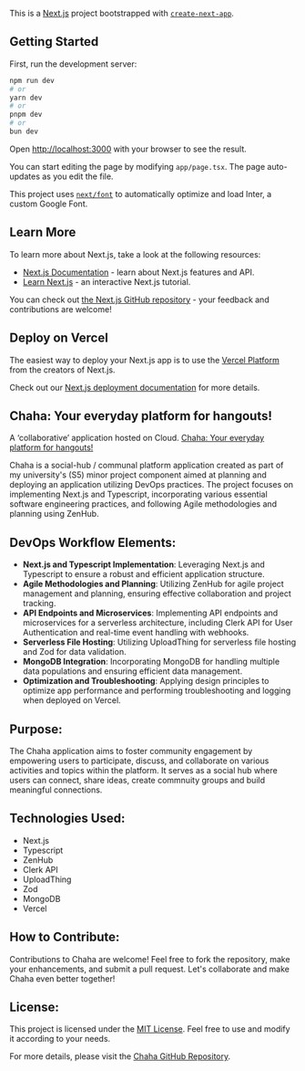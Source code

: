 This is a [Next.js](https://nextjs.org/) project bootstrapped with [`create-next-app`](https://github.com/vercel/next.js/tree/canary/packages/create-next-app).

## Getting Started

First, run the development server:

```bash
npm run dev
# or
yarn dev
# or
pnpm dev
# or
bun dev
```

Open [http://localhost:3000](http://localhost:3000) with your browser to see the result.

You can start editing the page by modifying `app/page.tsx`. The page auto-updates as you edit the file.

This project uses [`next/font`](https://nextjs.org/docs/basic-features/font-optimization) to automatically optimize and load Inter, a custom Google Font.

## Learn More

To learn more about Next.js, take a look at the following resources:

- [Next.js Documentation](https://nextjs.org/docs) - learn about Next.js features and API.
- [Learn Next.js](https://nextjs.org/learn) - an interactive Next.js tutorial.

You can check out [the Next.js GitHub repository](https://github.com/vercel/next.js/) - your feedback and contributions are welcome!

## Deploy on Vercel

The easiest way to deploy your Next.js app is to use the [Vercel Platform](https://vercel.com/new?utm_medium=default-template&filter=next.js&utm_source=create-next-app&utm_campaign=create-next-app-readme) from the creators of Next.js.

Check out our [Next.js deployment documentation](https://nextjs.org/docs/deployment) for more details.

## Chaha: Your everyday platform for hangouts!
A ‘collaborative’ application hosted on Cloud.
[Chaha: Your everyday platform for hangouts!](https://chaha-app.vercel.app/)

Chaha is a social-hub / communal platform application created as part of my university's (S5) minor project component aimed at planning and deploying an application utilizing DevOps practices. The project focuses on implementing Next.js and Typescript, incorporating various essential software engineering practices, and following Agile methodologies and planning using ZenHub.

## DevOps Workflow Elements:
- **Next.js and Typescript Implementation**: Leveraging Next.js and Typescript to ensure a robust and efficient application structure.
- **Agile Methodologies and Planning**: Utilizing ZenHub for agile project management and planning, ensuring effective collaboration and project tracking.
- **API Endpoints and Microservices**: Implementing API endpoints and microservices for a serverless architecture, including Clerk API for User Authentication and real-time event handling with webhooks.
- **Serverless File Hosting**: Utilizing UploadThing for serverless file hosting and Zod for data validation.
- **MongoDB Integration**: Incorporating MongoDB for handling multiple data populations and ensuring efficient data management.
- **Optimization and Troubleshooting**: Applying design principles to optimize app performance and performing troubleshooting and logging when deployed on Vercel.

## Purpose:
The Chaha application aims to foster community engagement by empowering users to participate, discuss, and collaborate on various activities and topics within the platform. It serves as a social hub where users can connect, share ideas, create commnuity groups and build meaningful connections.

## Technologies Used:
- Next.js
- Typescript
- ZenHub
- Clerk API
- UploadThing
- Zod
- MongoDB
- Vercel


## How to Contribute:
Contributions to Chaha are welcome! Feel free to fork the repository, make your enhancements, and submit a pull request. Let's collaborate and make Chaha even better together!

## License:
This project is licensed under the [MIT License](LICENSE). Feel free to use and modify it according to your needs.

For more details, please visit the [Chaha GitHub Repository]([https://github.com/ameya-bhosle/chaha_app]).

